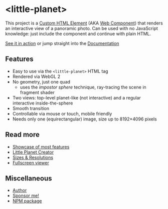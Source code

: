 # &lt;little-planet&gt;

This project is a [Custom HTML Element](https://developer.mozilla.org/en-US/docs/Web/Web_Components/Using_custom_elements) (AKA [Web Component](https://developer.mozilla.org/en-US/docs/Web/Web_Components)) that renders an interactive view of a panoramic photo. Can be used with no JavaScript knowledge: just include the component and continue with plain HTML.

[See it in action](https://ondras.github.io/little-planet/showcase.html) or jump straight into the [Documentation](https://github.com/ondras/little-planet/wiki)

## Features

  - Easy to use via the `<little-planet>` HTML tag
  - Rendered via WebGL 2
  - No geometry, just one quad
    - uses the *impostor sphere* technique, ray-tracing the scene in fragment shader
  - Two views: top-level planet-like (not interactive) and a regular interactive inside-the-sphere
  - Smooth transition
  - Controllable via mouse or touch, mobile friendly
  - Needs only one (equirectangular) image, size up to 8192×4096 pixels

## Read more

  - [Showcase of most features](https://ondras.github.io/little-planet/showcase.html)
  - [Little Planet Creator](https://ondras.github.io/little-planet/little-planet.html)
  - [Sizes & Resolutions](https://ondras.github.io/little-planet/sizes-resolutions.html)
  - [Fullscreen viewer](https://ondras.github.io/little-planet/fullscreen.html)

## Miscellaneous

  - [Author](https://ondras.zarovi.cz/)
  - [Sponsor me!](https://github.com/sponsors/ondras)
  - [NPM package](https://www.npmjs.com/package/little-planet)

